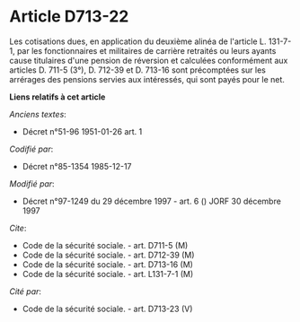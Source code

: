 # Article D713-22

Les cotisations dues, en application du deuxième alinéa de l'article L. 131-7-1, par les fonctionnaires et militaires de
carrière retraités ou leurs ayants cause titulaires d'une pension de réversion et calculées conformément aux articles D.
711-5 (3°), D. 712-39 et D. 713-16 sont précomptées sur les arrérages des pensions servies aux intéressés, qui sont payés
pour le net.

**Liens relatifs à cet article**

_Anciens textes_:

  - Décret n°51-96 1951-01-26 art. 1

_Codifié par_:

  - Décret n°85-1354 1985-12-17

_Modifié par_:

  - Décret n°97-1249 du 29 décembre 1997 - art. 6 () JORF 30 décembre 1997

_Cite_:

  - Code de la sécurité sociale. - art. D711-5 (M)
  - Code de la sécurité sociale. - art. D712-39 (M)
  - Code de la sécurité sociale. - art. D713-16 (M)
  - Code de la sécurité sociale. - art. L131-7-1 (M)

_Cité par_:

  - Code de la sécurité sociale. - art. D713-23 (V)
